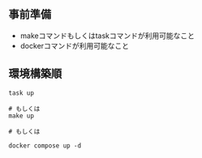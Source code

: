 ## 事前準備
- makeコマンドもしくはtaskコマンドが利用可能なこと
- dockerコマンドが利用可能なこと

## 環境構築順

```shell
task up 

# もしくは
make up

# もしくは

docker compose up -d
```

